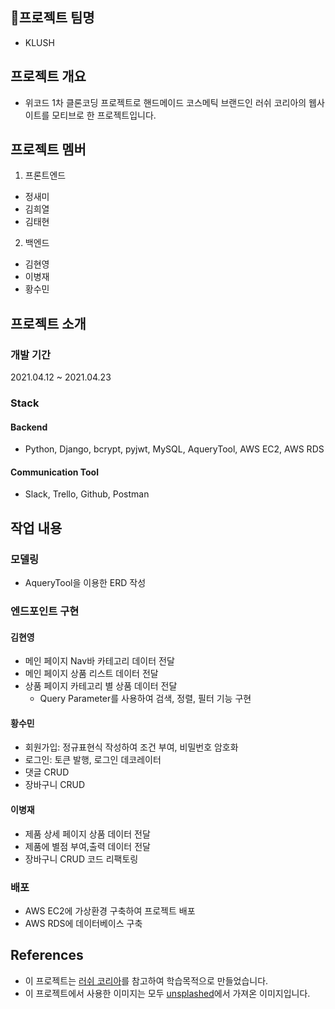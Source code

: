 ## 🌟프로젝트 팀명

- KLUSH

## 프로젝트 개요

- 위코드 1차 클론코딩 프로젝트로 핸드메이드 코스메틱 브랜드인 러쉬 코리아의 웹사이트를 모티브로 한 프로젝트입니다.

## 프로젝트 멤버

1. 프론트엔드

- 정새미
- 김희열
- 김태현

2. 백엔드

- 김현영
- 이병재
- 황수민

## 프로젝트 소개

### 개발 기간
2021.04.12 ~ 2021.04.23

### Stack

#### Backend
- Python, Django, bcrypt, pyjwt, MySQL, AqueryTool, AWS EC2, AWS RDS

#### Communication Tool
- Slack, Trello, Github, Postman

## 작업 내용

### 모델링
- AqueryTool을 이용한 ERD 작성

### 엔드포인트 구현
#### 김현영
- 메인 페이지 Nav바 카테고리 데이터 전달 
- 메인 페이지 상품 리스트 데이터 전달  
- 상품 페이지 카테고리 별 상품 데이터 전달
  - Query Parameter를 사용하여 검색, 정렬, 필터 기능 구현

#### 황수민
- 회원가입: 정규표현식 작성하여 조건 부여, 비밀번호 암호화
- 로그인: 토큰 발행, 로그인 데코레이터
- 댓글 CRUD
- 장바구니 CRUD

#### 이병재
- 제품 상세 페이지 상품 데이터 전달
- 제품에 별점 부여,출력 데이터 전달
- 장바구니 CRUD 코드 리팩토링

### 배포
- AWS EC2에 가상환경 구축하여 프로젝트 배포
- AWS RDS에 데이터베이스 구축

## References
- 이 프로젝트는 [러쉬 코리아](https://lush.co.kr/main/index.php)를 참고하여 학습목적으로 만들었습니다.
- 이 프로젝트에서 사용한 이미지는 모두 [unsplashed](https://unsplash.com/)에서 가져온 이미지입니다.
